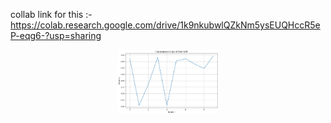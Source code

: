 collab link for this :- https://colab.research.google.com/drive/1k9nkubwlQZkNm5ysEUQHccR5eP-eqg6-?usp=sharing

<p align="center">
  <img src="https://github.com/AnMaster15/Parameter-Optimization-of-SVM/blob/main/SVM.png" width="32%" />
</p>
